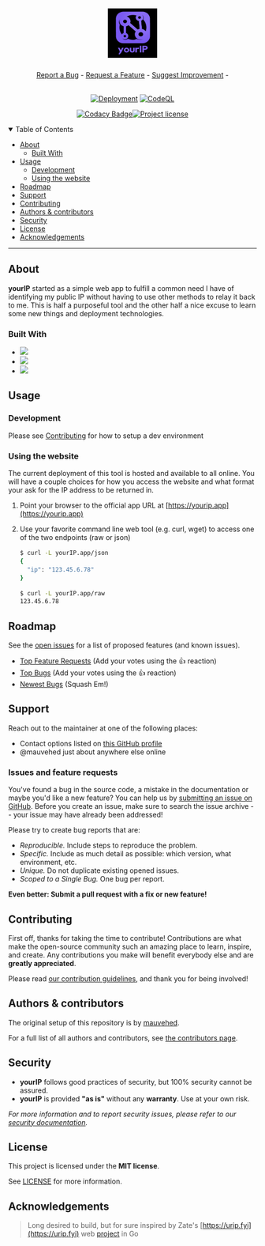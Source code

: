 <h1 align="center">
  <a href="https://github.com/mauvehed/yourip">
    <img src="docs/images/yourIP_logo.png" alt="yourIP Logo" width="100" height="100">
  </a>
</h1>

<div align="center">
  <a href="https://github.com/mauvehed/yourip/issues/new?assignees=&labels=bug&template=01_BUG_REPORT.md&title=bug%3A+">Report a Bug</a>
  -
  <a href="https://github.com/mauvehed/yourip/issues/new?assignees=&labels=enhancement&template=02_FEATURE_REQUEST.md&title=feat%3A+">Request a Feature</a>
  -
  <a href="https://github.com/mauvehed/yourIP/issues/new?assignees=&labels=enhancement&template=03_CODEBASE_IMPROVEMENT.md&title=dev%3A+">Suggest Improvement</a>
  -

</div>

<div align="center">
<br />

[![Deployment](https://github.com/mauvehed/yourip/actions/workflows/deploy-flyio-app.yml/badge.svg)](https://github.com/mauvehed/yourip/actions/workflows/deploy-flyio-app.yml)
[![CodeQL](https://github.com/mauvehed/yourIP/actions/workflows/codeql-analysis.yml/badge.svg?branch=main)](https://github.com/mauvehed/yourIP/actions/workflows/codeql-analysis.yml)

[![Codacy Badge](https://app.codacy.com/project/badge/Grade/4ec1fc69d8a14048a80124167f6f7664)](https://www.codacy.com/gh/mauvehed/yourIP/dashboard)[![Project license](https://img.shields.io/github/license/mauvehed/yourip.svg?style=flat-square)](LICENSE)<!-- Remove website check/Broken on Nov 24, 2024 [![Website](https://img.shields.io/website?url=https%3A%2F%2FyourIP.app)](https://yourIP.app) -->

<!--
![GitHub branch checks state](https://img.shields.io/github/checks-status/mauvehed/yourip/main)
[![Open pull requests](https://img.shields.io/github/issues-pr-raw/mauvehed/yourip?style=flat&logo=appveyor&logoColor=turquoise)](https://github.com/mauvehed/yourip/pulls)
[![Open issues](https://img.shields.io/github/issues-raw/mauvehed/yourip?style=flat&logo=appveyor&logoColor=turquoise)](https://github.com/mauvehed/yourip/issues)
[![Last Commit](https://img.shields.io/github/last-commit/mauvehed/yourip?style=flat&logo=appveyor&logoColor=turquoise)](https://github.com/mauvehed/yourip/commits/master)
[![Contributors](https://img.shields.io/github/contributors/mauvehed/yourip?style=flat&logo=appveyor&logoColor=turquoise)](https://github.com/mauvehed/yourip/graphs/contributors)
[![Prod Deploy](https://github.com/mauvehed/yourIP/actions/workflows/deploy.yml/badge.svg)](https://github.com/mauvehed/yourIP/actions/workflows/deploy.yml)
![Prod deployments](https://img.shields.io/github/deployments/mauvehed/yourIP/stage?label=prod)
![Staging deployments](https://img.shields.io/github/deployments/mauvehed/yourIP/stage?label=stage)
-->
</div>

<details open="open">
<summary>Table of Contents</summary>

- [About](#about)
  - [Built With](#built-with)
- [Usage](#usage)
  - [Development](#development)
  - [Using the website](#using-the-website)
- [Roadmap](#roadmap)
- [Support](#support)
- [Contributing](#contributing)
- [Authors & contributors](#authors--contributors)
- [Security](#security)
- [License](#license)
- [Acknowledgements](#acknowledgements)

</details>

---

## About

**yourIP** started as a simple web app to fulfill a common need I have of identifying my public IP without having
to use other methods to relay it back to me. This is half a purposeful tool and the other half a nice excuse to
learn some new things and deployment technologies.

### Built With

- <img src="https://img.shields.io/badge/Python-3776AB?style=for-the-badge&logo=python&logoColor=white" />
- <img src="https://img.shields.io/badge/Flask-000000?style=for-the-badge&logo=flask&logoColor=white" />
- <img src="https://img.shields.io/badge/Visual_Studio_Code-0078D4?style=for-the-badge&logo=visual%20studio%20code&logoColor=white" />

## Usage

### Development

Please see [Contributing](#contributing) for how to setup a dev environment

### Using the website

The current deployment of this tool is hosted and available to all online. You will have a couple choices for how you access
the website and what format your ask for the IP address to be returned in.

1. Point your browser to the official app URL at [https://yourip.app](https://yourip.app)
2. Use your favorite command line web tool (e.g. curl, wget) to access one of the two endpoints (raw or json)

   ```sh
   $ curl -L yourIP.app/json
   {
     "ip": "123.45.6.78"
   }
   ```

   ```sh
   $ curl -L yourIP.app/raw
   123.45.6.78
   ```

## Roadmap

See the [open issues](https://github.com/mauvehed/yourip/issues) for a list of proposed features (and known issues).

- [Top Feature Requests](https://github.com/mauvehed/yourip/issues?q=label%3Aenhancement+is%3Aopen+sort%3Areactions-%2B1-desc) (Add your votes using the 👍 reaction)
- [Top Bugs](https://github.com/mauvehed/yourip/issues?q=is%3Aissue+is%3Aopen+label%3Abug+sort%3Areactions-%2B1-desc) (Add your votes using the 👍 reaction)
- [Newest Bugs](https://github.com/mauvehed/yourip/issues?q=is%3Aopen+is%3Aissue+label%3Abug) (Squash Em!)

## Support

Reach out to the maintainer at one of the following places:

- Contact options listed on [this GitHub profile](https://github.com/mauvehed)
- @mauvehed just about anywhere else online

### Issues and feature requests

You've found a bug in the source code, a mistake in the documentation or maybe you'd like a new feature?  You can help us by [submitting an issue on GitHub](https://github.com/mauvehed/yourip/issues). Before you create an issue, make sure to search the issue archive -- your issue may have already been addressed!

Please try to create bug reports that are:

- _Reproducible._ Include steps to reproduce the problem.
- _Specific._ Include as much detail as possible: which version, what environment, etc.
- _Unique._ Do not duplicate existing opened issues.
- _Scoped to a Single Bug._ One bug per report.

**Even better: Submit a pull request with a fix or new feature!**

## Contributing

First off, thanks for taking the time to contribute! Contributions are what make the open-source community such an amazing place to learn, inspire, and create. Any contributions you make will benefit everybody else and are **greatly appreciated**.

Please read [our contribution guidelines](docs/CONTRIBUTING.md), and thank you for being involved!

## Authors & contributors

The original setup of this repository is by [mauvehed](https://github.com/mauvehed).

For a full list of all authors and contributors, see [the contributors page](https://github.com/mauvehed/yourip/contributors).

## Security

- **yourIP** follows good practices of security, but 100% security cannot be assured.
- **yourIP** is provided **"as is"** without any **warranty**. Use at your own risk.

_For more information and to report security issues, please refer to our [security documentation](docs/SECURITY.md)._

## License

This project is licensed under the **MIT license**.

See [LICENSE](LICENSE) for more information.

## Acknowledgements

> Long desired to build, but for sure inspired by Zate's [https://urip.fyi](https://urip.fyi) web [project](https://github.com/Zate/urip.fyi) in Go
